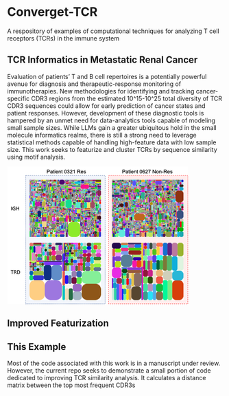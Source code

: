 # Converget-TCR
A respository of examples of computational techniques for analyzing T cell receptors (TCRs) in the immune system

## TCR Informatics in Metastatic Renal Cancer
Evaluation of patients’ T and B cell repertoires is a potentially powerful avenue for diagnosis and therapeutic-response monitoring of immunotherapies. New methodologies for identifying and tracking cancer-specific CDR3 regions from the estimated 10^15-10^25 total diversity of TCR CDR3 sequences could allow for early prediction of cancer states and patient responses. However, development of these diagnostic tools is hampered by an unmet need for data-analytics tools capable of modeling small sample sizes. While LLMs gain a greater ubiquitous hold in the small molecule informatics realms, there is still a strong need to leverage statistical methods capable of handling high-feature data with low sample size. This work seeks to featurize and cluster TCRs by sequence similarity using motif analysis.


![Tree Maps showing sequence diversity two patient T cell repertoires](https://github.com/JenniferBone/convergent-TCR/blob/2236649463b61055bab2e2c29bf9512c168558d8/figures/Tree_maps.png)

## Improved Featurization


## This Example
Most of the code associated with this work is in a manuscript under review. However, the current repo seeks to demonstrate a small portion of code dedicated to improving TCR similarity analysis. It calculates a distance matrix between the top most frequent CDR3s  
